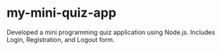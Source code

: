 # my-mini-quiz-app
Developed a mini programming quiz application using Node.js. Includes Login, Registration, and Logout form. 
